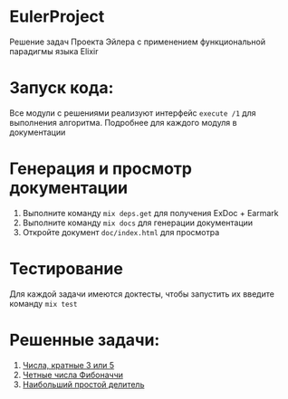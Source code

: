# EulerProject

Решение задач Проекта Эйлера с применением функциональной парадигмы языка Elixir

# Запуск кода:
Все модули с решениями реализуют интерфейс `execute /1` для выполнения алгоритма. Подробнее для каждого модуля в документации

# Генерация и просмотр документации
1. Выполните команду `mix deps.get` для получения ExDoc + Earmark
1. Выполните команду `mix docs` для генерации документации
1. Откройте документ `doc/index.html` для просмотра

# Тестирование
Для каждой задачи имеются доктесты, чтобы запустить их введите команду `mix test`

# Решенные задачи:
1. [Числа, кратные 3 или 5](lib/euler_project/problem_1.ex)
1. [Четные числа Фибоначчи](lib/euler_project/problem_2.ex)
1. [Наибольший простой делитель](lib/euler_project/problem_3.ex)
